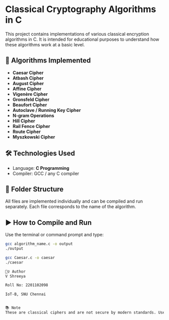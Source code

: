 # Classical Cryptography Algorithms in C

This project contains implementations of various classical encryption algorithms in C. It is intended for educational purposes to understand how these algorithms work at a basic level.

## 🔐 Algorithms Implemented

- **Caesar Cipher**
- **Atbash Cipher**
- **August Cipher**
- **Affine Cipher**
- **Vigenère Cipher**
- **Gronsfeld Cipher**
- **Beaufort Cipher**
- **Autoclave / Running Key Cipher**
- **N-gram Operations**
- **Hill Cipher**
- **Rail Fence Cipher**
- **Route Cipher**
- **Myszkowski Cipher**

## 🛠️ Technologies Used

- Language: **C Programming**
- Compiler: GCC / any C compiler

## 📁 Folder Structure

All files are implemented individually and can be compiled and run separately. Each file corresponds to the name of the algorithm.

## ▶️ How to Compile and Run

Use the terminal or command prompt and type:

```bash
gcc algorithm_name.c -o output
./output

gcc Caesar.c -o caesar
./caesar

🙋‍♀️ Author
V Shreeya

Roll No: 2201102098

IoT-B, SNU Chennai


📚 Note
These are classical ciphers and are not secure by modern standards. Use them only for learning and experimentation.
